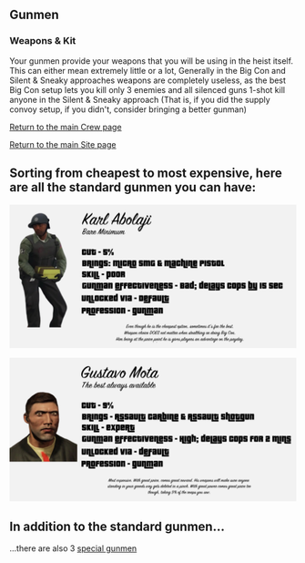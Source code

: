 ## Gunmen

### Weapons & Kit

Your gunmen provide your weapons that you will be using in the heist itself. This can either mean extremely little or a lot, Generally in the Big Con and Silent & Sneaky approaches weapons are completely useless, as the best Big Con setup lets you kill only 3 enemies and all silenced guns 1-shot kill anyone in the Silent & Sneaky approach (That is, if you did the supply convoy setup, if you didn't, consider bringing a better gunman)

[Return to the main Crew page](https://reddey.github.io/dchelp/crew)

[Return to the main Site page](https://reddey.github.io/dchelp/)

## Sorting from cheapest to most expensive, here are all the standard gunmen you can have:

![Karl Abolaji](https://github.com/Reddey/dchelp/blob/master/crew/gunman/Karl_Abolaji_Update1.png?raw=true)

![Gustavo Mota](https://github.com/Reddey/dchelp/blob/master/crew/gunman/Gustavo_Mota_Update1.png?raw=true)

## In addition to the standard gunmen...

...there are also 3 [special gunmen](https://reddey.github.io/dchelp/crew/special)
